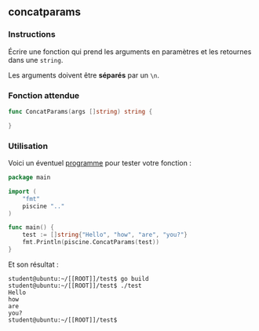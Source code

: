 ## concatparams

### Instructions

Écrire une fonction qui prend les arguments en paramètres et les retournes dans une `string`.

Les arguments doivent être **séparés** par un `\n`.

### Fonction attendue

```go
func ConcatParams(args []string) string {

}
```

### Utilisation

Voici un éventuel [programme](TODO-LINK) pour tester votre fonction :

```go
package main

import (
	"fmt"
	piscine ".."
)

func main() {
	test := []string{"Hello", "how", "are", "you?"}
	fmt.Println(piscine.ConcatParams(test))
}
```

Et son résultat :

```console
student@ubuntu:~/[[ROOT]]/test$ go build
student@ubuntu:~/[[ROOT]]/test$ ./test
Hello
how
are
you?
student@ubuntu:~/[[ROOT]]/test$
```
